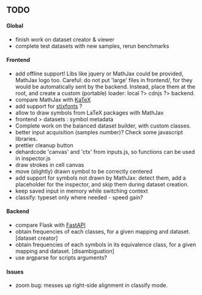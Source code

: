## TODO


#### Global

- finish work on dataset creator & viewer
- complete test datasets with new samples, rerun benchmarks


#### Frontend

- add offline support! Libs like jquery or MathJax could be provided, MathJax logo too. Careful: do not put 'large' files in frontend/, for they would be automatically sent by the backend. Instead, place them at the root, and create a custom (portable) loader: local ?> cdnjs ?> backend.
- compare MathJax with [KaTeX](https://katex.org/)
- add support for [stixfonts](https://github.com/stipub/stixfonts) ?
- allow to draw symbols from LaTeX packages with MathJax
- frontend > datasets : symbol metadata
- Complete work on the balanced dataset builder, with custom classes.
- better input acquisition (samples number)? Check some javascript libraries.
- prettier cleanup button
- dehardcode 'canvas' and 'ctx' from inputs.js, so functions can be used in inspector.js
- draw strokes in cell canvas
- move (slightly) drawn symbol to be correctly centered
- add support for symbols not drawn by MathJax: detect them, add a placeholder for the inspector, and skip them during dataset creation.
- keep saved input in memory while switching context
- classify: typeset only where needed - speed gain?


#### Backend

- compare Flask with [FastAPI](https://fastapi.tiangolo.com/)
- obtain frequencies of each classes, for a given mapping and dataset. [dataset creator]
- obtain frequencies of each symbols in its equivalence class, for a given mapping and dataset. [disambiguation]
- use argparse for scripts arguments?


#### Issues

- zoom bug: messes up right-side alignment in classify mode.
